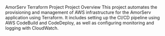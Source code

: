 AmorServ Terraform Project
Project Overview
This project automates the provisioning and management of AWS infrastructure for the AmorServ application using Terraform. It includes setting up the CI/CD pipeline using AWS CodeBuild and CodeDeploy, as well as configuring monitoring and logging with CloudWatch.
